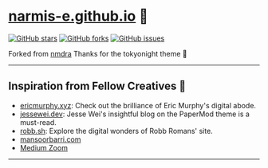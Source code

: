 # [narmis-e.github.io](https://narmis-e.github.io) 🚀

[![GitHub stars](https://img.shields.io/github/stars/nmdra/nmdra.github.io?style=social)](https://github.com/narmis-e/narmis-e.github.io/stargazers)
[![GitHub forks](https://img.shields.io/github/forks/nmdra/nmdra.github.io?style=social)](https://github.com/narmis-e/narmis-e.github.io/network/members)
[![GitHub issues](https://img.shields.io/github/issues/nmdra/nmdra.github.io)](https://github.com/narmis-e/narmis-e.github.io/issues)

Forked from [nmdra](https://github.com/nmdra/nmdra.github.io)
Thanks for the tokyonight theme 🤩

---

## Inspiration from Fellow Creatives 🌟


- [ericmurphy.xyz](https://github.com/ericmurphyxyz/ericmurphy.xyz): Check out the brilliance of Eric Murphy's digital abode.
- [jessewei.dev](https://jessewei.dev/blog/2023/papermod/): Jesse Wei's insightful blog on the PaperMod theme is a must-read.
- [robb.sh](https://github.com/robb-romans/robb-sh-hugo): Explore the digital wonders of Robb Romans' site.
- [mansoorbarri.com](https://mansoorbarri.com/tags/hugo/)
- [Medium Zoom](https://github.com/francoischalifour/medium-zoom) 

--- 
